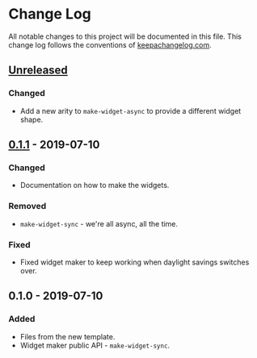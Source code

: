 # Change Log
All notable changes to this project will be documented in this file. This change log follows the conventions of [keepachangelog.com](http://keepachangelog.com/).

## [Unreleased]
### Changed
- Add a new arity to `make-widget-async` to provide a different widget shape.

## [0.1.1] - 2019-07-10
### Changed
- Documentation on how to make the widgets.

### Removed
- `make-widget-sync` - we're all async, all the time.

### Fixed
- Fixed widget maker to keep working when daylight savings switches over.

## 0.1.0 - 2019-07-10
### Added
- Files from the new template.
- Widget maker public API - `make-widget-sync`.

[Unreleased]: https://github.com/your-name/core-async-urls/compare/0.1.1...HEAD
[0.1.1]: https://github.com/your-name/core-async-urls/compare/0.1.0...0.1.1
